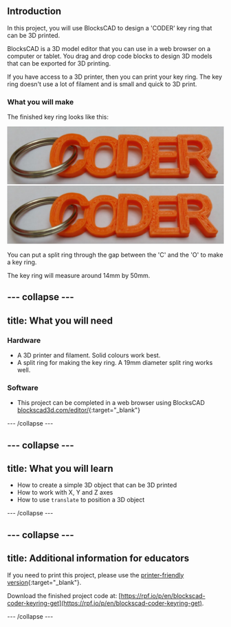 ## Introduction

In this project, you will use BlocksCAD to design a 'CODER' key ring that can be 3D printed.

BlocksCAD is a 3D model editor that you can use in a web browser on a computer or tablet. You drag and drop code blocks to design 3D models that can be exported for 3D printing.

If you have access to a 3D printer, then you can print your key ring. The key ring doesn't use a lot of filament and is small and quick to 3D print.

### What you will make

The finished key ring looks like this:

![screenshot](images/coder-keyring.png) ![screenshot](images/coder-keyring.png)

You can put a split ring through the gap between the 'C' and the 'O' to make a key ring.

The key ring will measure around 14mm by 50mm.

--- collapse ---
---
title: What you will need
---

### Hardware

+ A 3D printer and filament. Solid colours work best.
+ A split ring for making the key ring. A 19mm diameter split ring works well.

### Software

+ This project can be completed in a web browser using BlocksCAD [blockscad3d.com/editor/](https://www.blockscad3d.com/editor){:target="_blank"}

--- /collapse ---

--- collapse ---
---
title: What you will learn
---

+ How to create a simple 3D object that can be 3D printed
+ How to work with X, Y and Z axes
+ How to use `translate` to position a 3D object

--- /collapse ---

--- collapse ---
---
title: Additional information for educators
---

If you need to print this project, please use the [printer-friendly version](https://projects.raspberrypi.org/en/projects/blockscad-coder-keyring/print){:target="_blank"}.

Download the finished project code at: [https://rpf.io/p/en/blockscad-coder-keyring-get](https://rpf.io/p/en/blockscad-coder-keyring-get).

--- /collapse ---
